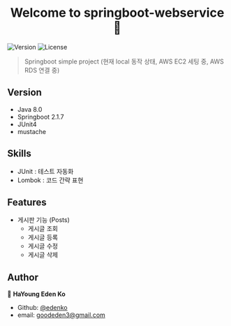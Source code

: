 <h1 align="center">Welcome to springboot-webservice 👋</h1>
<p>
  <img alt="Version" src="https://img.shields.io/badge/version-0.5.0-blue.svg?cacheSeconds=2592000" />
  <img alt="License" src="https://img.shields.io/badge/License-MIT-yellow.svg"/>
</p>

> Springboot simple project
> (현재 local 동작 상태, AWS EC2 세팅 중, AWS RDS 연결 중)

## Version
* Java 8.0
* Springboot 2.1.7
* JUnit4
* mustache

## Skills
* JUnit : 테스트 자동화
* Lombok : 코드 간략 표현
<!-- * Dirty Checking : Update시 쿼리를 날리지 않음
* JPA Auditing : 생성 및 수정 시간 관리
* OAuth 2.0 : 구글 및 네이버 로그인 -->

## Features
* 게시판 기능 (Posts)
  * 게시글 조회
  * 게시글 등록
  * 게시글 수정
  * 게시글 삭제

## Author
👤 **HaYoung Eden Ko**

* Github: [@edenko](https://github.com/edenko)
* email: goodeden3@gmail.com
